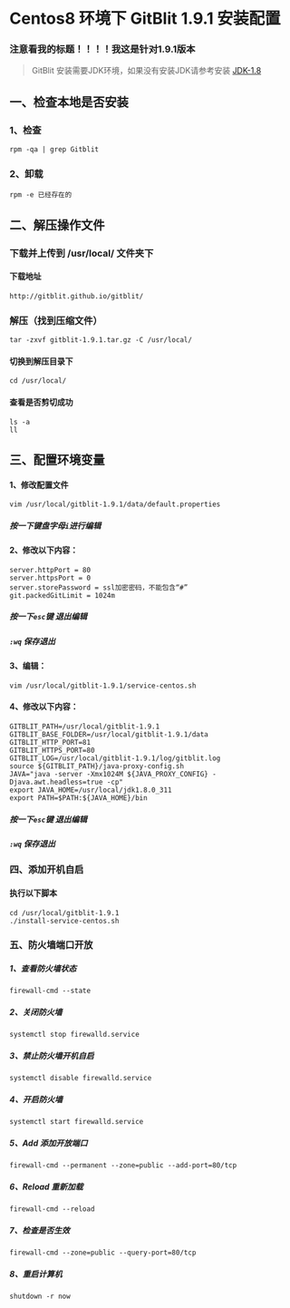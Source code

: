 # Centos8 环境下 GitBlit 1.9.1 安装配置 #
### 注意看我的标题！！！！我这是针对1.9.1版本 ###

> GitBlit 安装需要JDK环境，如果没有安装JDK请参考安装 [JDK-1.8](JDK-1.8.md)

## 一、检查本地是否安装 ##
### 1、检查 ###
    rpm -qa | grep Gitblit
### 2、卸载 ###
    rpm -e 已经存在的
## 二、解压操作文件 ##
### 下载并上传到 /usr/local/ 文件夹下
#### 下载地址 ####
    http://gitblit.github.io/gitblit/
### 解压（找到压缩文件） ###
	tar -zxvf gitblit-1.9.1.tar.gz -C /usr/local/
#### 切换到解压目录下 ####
	cd /usr/local/
#### 查看是否剪切成功 ####
	ls -a
	ll
## 三、配置环境变量 ###
#### 1、修改配置文件 ####
	vim /usr/local/gitblit-1.9.1/data/default.properties
##### 按一下键盘字母`i`进行编辑 #####
#### 2、修改以下内容： ####
	server.httpPort = 80
	server.httpsPort = 0
    server.storePassword = ssl加密密码，不能包含“#”
    git.packedGitLimit = 1024m
##### 按一下`esc`键 退出编辑 #####
##### `:wq` 保存退出 #####
#### 3、编辑： ####
	vim /usr/local/gitblit-1.9.1/service-centos.sh
#### 4、修改以下内容： ####
    GITBLIT_PATH=/usr/local/gitblit-1.9.1
    GITBLIT_BASE_FOLDER=/usr/local/gitblit-1.9.1/data
    GITBLIT_HTTP_PORT=81
    GITBLIT_HTTPS_PORT=80
    GITBLIT_LOG=/usr/local/gitblit-1.9.1/log/gitblit.log
    source ${GITBLIT_PATH}/java-proxy-config.sh
    JAVA="java -server -Xmx1024M ${JAVA_PROXY_CONFIG} -Djava.awt.headless=true -cp"
    export JAVA_HOME=/usr/local/jdk1.8.0_311
    export PATH=$PATH:${JAVA_HOME}/bin
##### 按一下`esc`键 退出编辑 #####
##### `:wq` 保存退出 #####
### 四、添加开机自启 ###
#### 执行以下脚本 ####	
	cd /usr/local/gitblit-1.9.1
    ./install-service-centos.sh
### 五、防火墙端口开放 ###
##### 1、查看防火墙状态 #####
	firewall-cmd --state
##### 2、关闭防火墙 #####
	systemctl stop firewalld.service
##### 3、禁止防火墙开机自启 #####
	systemctl disable firewalld.service
##### 4、开启防火墙 #####
	systemctl start firewalld.service
##### 5、Add 添加开放端口 #####
	firewall-cmd --permanent --zone=public --add-port=80/tcp
##### 6、Reload 重新加载 #####
	firewall-cmd --reload
##### 7、检查是否生效 ######
	firewall-cmd --zone=public --query-port=80/tcp
##### 8、重启计算机 #####
	shutdown -r now
